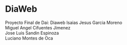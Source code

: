 # DiaWeb
Proyecto Final de Dai: Diaweb
Isaias Jesus Garcia Moreno <br>
Miguel Angel Cifuentes Jimenez <br>
Jose Luis Sandin Espinoza <br>
Luciano Montes de Oca <br>
